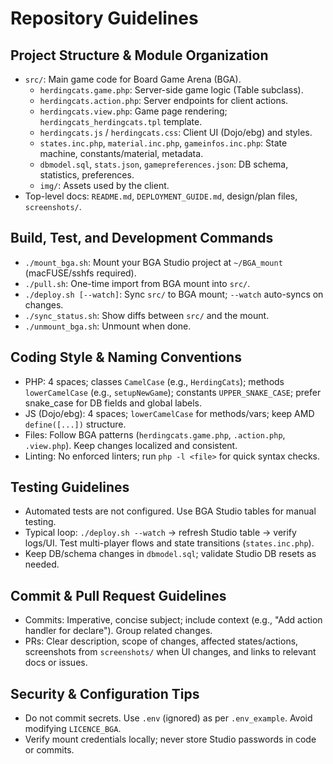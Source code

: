 # Repository Guidelines

## Project Structure & Module Organization
- `src/`: Main game code for Board Game Arena (BGA).
  - `herdingcats.game.php`: Server-side game logic (Table subclass).
  - `herdingcats.action.php`: Server endpoints for client actions.
  - `herdingcats.view.php`: Game page rendering; `herdingcats_herdingcats.tpl` template.
  - `herdingcats.js` / `herdingcats.css`: Client UI (Dojo/ebg) and styles.
  - `states.inc.php`, `material.inc.php`, `gameinfos.inc.php`: State machine, constants/material, metadata.
  - `dbmodel.sql`, `stats.json`, `gamepreferences.json`: DB schema, statistics, preferences.
  - `img/`: Assets used by the client.
- Top-level docs: `README.md`, `DEPLOYMENT_GUIDE.md`, design/plan files, `screenshots/`.

## Build, Test, and Development Commands
- `./mount_bga.sh`: Mount your BGA Studio project at `~/BGA_mount` (macFUSE/sshfs required).
- `./pull.sh`: One-time import from BGA mount into `src/`.
- `./deploy.sh [--watch]`: Sync `src/` to BGA mount; `--watch` auto-syncs on changes.
- `./sync_status.sh`: Show diffs between `src/` and the mount.
- `./unmount_bga.sh`: Unmount when done.

## Coding Style & Naming Conventions
- PHP: 4 spaces; classes `CamelCase` (e.g., `HerdingCats`); methods `lowerCamelCase` (e.g., `setupNewGame`); constants `UPPER_SNAKE_CASE`; prefer snake_case for DB fields and global labels.
- JS (Dojo/ebg): 4 spaces; `lowerCamelCase` for methods/vars; keep AMD `define([...])` structure.
- Files: Follow BGA patterns (`herdingcats.game.php`, `.action.php`, `.view.php`). Keep changes localized and consistent.
- Linting: No enforced linters; run `php -l <file>` for quick syntax checks.

## Testing Guidelines
- Automated tests are not configured. Use BGA Studio tables for manual testing.
- Typical loop: `./deploy.sh --watch` → refresh Studio table → verify logs/UI. Test multi-player flows and state transitions (`states.inc.php`).
- Keep DB/schema changes in `dbmodel.sql`; validate Studio DB resets as needed.

## Commit & Pull Request Guidelines
- Commits: Imperative, concise subject; include context (e.g., "Add action handler for declare"). Group related changes.
- PRs: Clear description, scope of changes, affected states/actions, screenshots from `screenshots/` when UI changes, and links to relevant docs or issues.

## Security & Configuration Tips
- Do not commit secrets. Use `.env` (ignored) as per `.env_example`. Avoid modifying `LICENCE_BGA`.
- Verify mount credentials locally; never store Studio passwords in code or commits.
